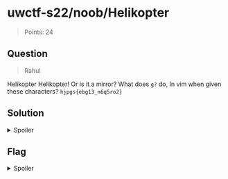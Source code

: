 # uwctf-s22/noob/Helikopter

> Points: 24

## Question

> Rahul

Helikopter Helikopter! Or is it a mirror? What does `g?` do, In vim when given these characters? `hjpgs{ebg13_n6q5ro2}`

## Solution

<details>
  <summary>Spoiler</summary>

Pasting the characters into Vim and typing `g?` twice gives the flag.

</details>

## Flag

<details>
  <summary>Spoiler</summary>

`uwctf{rot13_a6d5eb2}`

</details>
